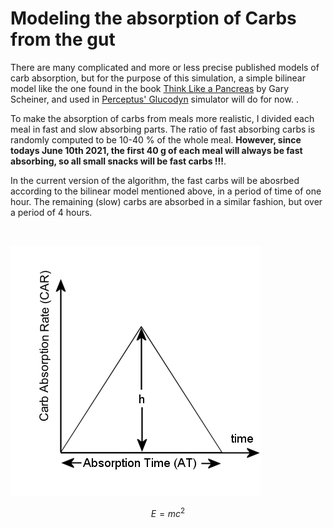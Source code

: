 Modeling the absorption of Carbs from the gut
=============================================

There are many complicated and more or less precise published models of carb absorption, but for the purpose of this simulation, a simple bilinear model like the one found in the book [Think Like a Pancreas](https://www.amazon.com/Think-Like-Pancreas-Practical-Insulin-Completely/dp/0738215147) by Gary Scheiner, and used in [Perceptus' Glucodyn](https://github.com/Perceptus/GlucoDyn/blob/master/basic_math.pdf) simulator will do for now.  .

To make the absorption of carbs from meals more realistic, I divided each meal in fast and slow absorbing parts. The ratio of fast absorbing carbs is randomly computed to be 10-40 % of the whole meal. __However, since todays June 10th 2021, the first 40 g of each meal will always be fast absorbing, so all small snacks will be fast carbs !!!__. 

In the current version of the algorithm, the fast carbs will be abosrbed according to the bilinear model mentioned above, in a period of time of one hour. The remaining (slow) carbs are absorbed in a similar fashion, but over a period of 4 hours. 

<br>

![Carb Absorption Rate](../img/CAR.jpg)



$$
E = mc^2
$$